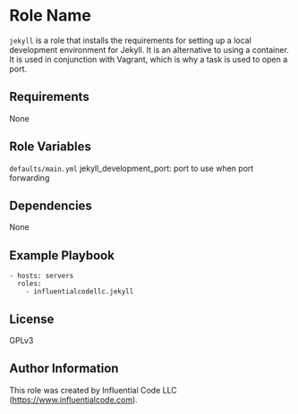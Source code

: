 Role Name
=========

`jekyll` is a role that installs the requirements for setting up a local development environment for Jekyll. It is
an alternative to using a container. It is used in conjunction with Vagrant, which is why a task is used to open a port.

Requirements
------------

None

Role Variables
--------------
`defaults/main.yml`
jekyll_development_port: port to use when port forwarding

Dependencies
------------

None

Example Playbook
----------------
    - hosts: servers
      roles:
        - influentialcodellc.jekyll

License
-------

GPLv3

Author Information
------------------

This role was created by Influential Code LLC (https://www.influentialcode.com).
